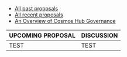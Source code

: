 - [All past proposals](https://hubble.figment.network/cosmos/chains/cosmoshub-3/governance)
- [All recent proposals](https://www.mintscan.io/proposals)
- [An Overview of Cosmos Hub Governance](https://blog.chorus.one/an-overview-of-cosmos-hub-governance/)

| UPCOMING PROPOSAL | DISCUSSION |  
|:----------|:-------------|
| TEST | TEST |
